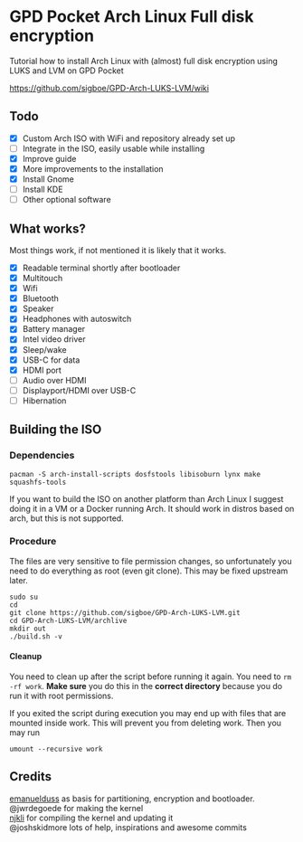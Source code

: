 # GPD Pocket Arch Linux Full disk encryption
Tutorial how to install Arch Linux with (almost) full disk encryption using LUKS and LVM on GPD Pocket

https://github.com/sigboe/GPD-Arch-LUKS-LVM/wiki

## Todo

- [x] Custom Arch ISO with WiFi and repository already set up
- [ ] Integrate in the ISO, easily usable while installing
- [x] Improve guide
- [x] More improvements to the installation
- [x] Install Gnome
- [ ] Install KDE
- [ ] Other optional software

## What works?

Most things work, if not mentioned it is likely that it works.

- [x] Readable terminal shortly after bootloader
- [x] Multitouch 
- [x] Wifi
- [x] Bluetooth 
- [x] Speaker 
- [x] Headphones with autoswitch
- [x] Battery manager
- [x] Intel video driver
- [x] Sleep/wake
- [x] USB-C for data
- [x] HDMI port
- [ ] Audio over HDMI
- [ ] Displayport/HDMI over USB-C
- [ ] Hibernation

## Building the ISO

### Dependencies

    pacman -S arch-install-scripts dosfstools libisoburn lynx make squashfs-tools

If you want to build the ISO on another platform than Arch Linux I suggest doing it in a VM or a Docker running Arch. It should work in distros based on arch, but this is not supported.

### Procedure

The files are very sensitive to file permission changes, so unfortunately you need to do everything as root (even git clone). This may be fixed upstream later.

    sudo su
    cd
    git clone https://github.com/sigboe/GPD-Arch-LUKS-LVM.git
    cd GPD-Arch-LUKS-LVM/archlive
    mkdir out
    ./build.sh -v
    
#### Cleanup

You need to clean up after the script before running it again. You need to `rm -rf work`. **Make sure** you do this in the **correct directory** because you do run it with root permissions. 

If you exited the script during execution you may end up with files that are mounted inside work. This will prevent you from deleting work. Then you may run

    umount --recursive work

## Credits 

[emanuelduss](https://emanuelduss.ch/2016/03/arch-linux-installation-gpt-luks-lvm-i3/) as basis for partitioning, encryption and bootloader.  
@jwrdegoede for making the kernel  
[njkli](https://github.com/njkli/) for compiling the kernel and updating it  
@joshskidmore lots of help, inspirations and awesome commits  
